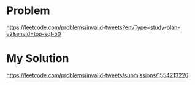 # Problem
https://leetcode.com/problems/invalid-tweets?envType=study-plan-v2&envId=top-sql-50

# My Solution
https://leetcode.com/problems/invalid-tweets/submissions/1554213226
